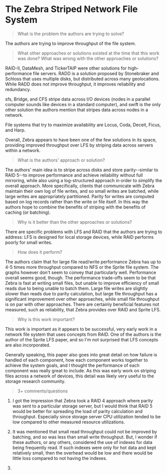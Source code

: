# The Zebra Striped Network File System

> What is the problem the authors are trying to solve?

The authors are trying to improve throughput of the file system.

> What other approaches or solutions existed at the time that this
> work was done? What was wrong with the other approaches or solutions?

RAID-II, DataMesh, and TickerTAIP were other solutions for high-performance
file servers. RADD is a solution proposed by Stonebraker and Schloss that
uses multiple disks, but distributed across many geolocations. While RADD
does not improve throughput, it improves reliability and redundancy.

sfs, Bridge, and CFS stripe data across I/O devices (nodes in a parallel
computer sounds like devices in a standard computer), and swift is the only
other solution the authors mention that stripes data across nodes in a
network.

File systems that try to maximize availability are Locus, Coda, Deceit, Ficus,
and Harp.

Overall, Zebra appears to have been one of the few solutions in its space,
providing improved throughput over LFS by striping data across servers within
a network.

> What is the authors' approach or solution?

The authors' main idea is to stripe across disks and store parity--similar to
RAID 5--to improve performance and achieve reliability without full mirroring,
while also using a log-structured approach in order to simplify the overall
approach. More specifically, clients that communicate with Zebra maintain their
own log of file writes, and so small writes are batched, while large writes are
appropriately partitioned. Parity for writes are computed based on log records
rather than the write or file itself. In this way the authors hope to combine
the benefits of striping with the benefits of caching (or batching).

> Why is it better than the other approaches or solutions?

There are specific problems with LFS and RAID that the authors are trying to
address: LFS is designed for local storage devices, while RAID performs poorly
for small writes.

> How does it perform?

The authors claim that for large file read/write performance Zebra has up to
4-5 times more throughput compared to NFS or the Sprite file system. The graphs
however don't seem to convey that particularly well. Performance overall seems
good, though. The performance trade-offs seem to be that Zebra is fast at writing
small files, but unable to improve efficiency of small reads due to being unable
to batch them. Large file writes are slightly slower than reads due to parity
calculation, but large file throughput has a significant improvement over other
approaches, while small file throughput is on par with other approaches. There
are certainly beneficial features not measured, such as reliability, that Zebra
provides over RAID and Sprite LFS.

> Why is this work important?

This work is important as it appears to be successful, very early work in a network
file system that uses concepts from RAID. One of the authors is the author of the
Sprite LFS paper, and so I'm not surprised that LFS concepts are also incorporated.

Generally speaking, this paper also goes into great detail on how failure is handled
of each component, how each component works together to achieve the system goals, and
I thought the performance of each component was really great to include. As this was
early work on striping files across a network of devices, this detail was likely very
useful to the storage research community.

> 3+ comments/questions

1. I got the impression that Zebra took a RAID 4 approach where parity was sent to a
particular storage server, but I would think that RAID 5 would be better for spreading
the load of parity calculation and throughput. Especially since storage server CPU
utilization tended to be low compared to other measured resource utilizations.

2. It was mentioned that small read throughput could not be improved by batching, and
so was less than small write throughput. But, I wonder if these authors, or any others,
considered the use of indexes for data being frequently read. If such indexes were
only for hot data and kept relatively small, then the overhead would be low and there
would be little loss compared to not having the indexes.

3. 
